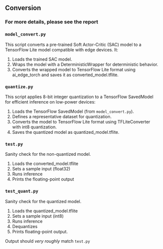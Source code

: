 
## Conversion
### For more details, please see the report

### `model_convert.py`

This script converts a pre-trained Soft Actor-Critic (SAC) model to a TensorFlow Lite model compatible with edge
devices. It:

1. Loads the trained SAC model.
2. Wraps the model with a DeterministicWrapper for deterministic behavior.
3. Converts the wrapped model to TensorFlow Lite format using ai_edge_torch and saves it as converted_model.tflite.

### `quantize.py`

This script applies 8-bit integer quantization to a TensorFlow SavedModel for efficient inference on low-power devices:

1. Loads the TensorFlow SavedModel (from `model_convert.py`).
2. Defines a representative dataset for quantization.
3. Converts the model to TensorFlow Lite format using TFLiteConverter with int8 quantization.
4. Saves the quantized model as quantized_model.tflite.


### `test.py`
Sanity check for the non-quantized model. 
1. Loads the converted_model.tflite
2. Sets a sample input (float32)
3. Runs inference
4. Prints the floating-point output

### `test_quant.py`
Sanity check for the quantized model. 
1. Loads the quantized_model.tflite 
2. Sets a sample input (int8)
3. Runs inference
4. Dequantizes
5. Prints floating-point output.

Output should *very roughly* match `test.py`